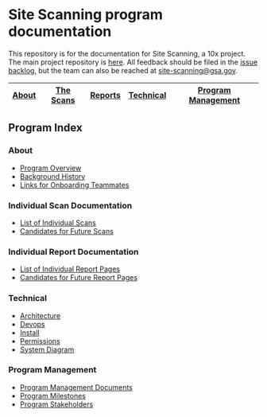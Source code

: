 # Site Scanning program documentation

This repository is for the documentation for Site Scanning, a 10x project.  The main project repository is [here](https://github.com/18F/spotlight).  All feedback should be filed in the [issue backlog](https://github.com/18F/spotlight/issues), but the team can also be reached at site-scanning@gsa.gov.


|  [About](https://github.com/18F/site-scanning-documentation#about) |  [The Scans](https://github.com/18F/site-scanning-documentation#individual-scan-documentation) | [Reports](https://github.com/18F/site-scanning-documentation#individual-report-documentation)  | [Technical](https://github.com/18F/site-scanning-documentation#technical)  |  [Program Management](https://github.com/18F/site-scanning-documentation#program-management) |
|---|---|---|---|---|



## Program Index 

### About 

* [Program Overview](https://github.com/18F/site-scanning-documentation/blob/master/about/about-the-program.md)
* [Background History](https://github.com/18F/site-scanning-documentation/blob/master/about/project-management/project-history.md)
* [Links for Onboarding Teammates](https://github.com/18F/site-scanning-documentation/blob/master/about/project-management/onboarding-links.md)

### Individual Scan Documentation
* [List of Individual Scans](https://github.com/18F/site-scanning-documentation/tree/master/scans#readme)
* [Candidates for Future Scans](https://github.com/18F/site-scanning-documentation/blob/master/scans/candidate-scans.md)


### Individual Report Documentation
* [List of Individual Report Pages](https://github.com/18F/site-scanning-documentation/tree/master/report-pages#readme)
* [Candidates for Future Report Pages](https://github.com/18F/site-scanning-documentation/blob/master/report-pages/candidate-report-pages.md)


### Technical 

* [Architecture](https://github.com/18F/spotlight/blob/master/docs/Architecture.md)
* [Devops](https://github.com/18F/spotlight/blob/master/docs/DevOps.md)
* [Install](https://github.com/18F/spotlight/blob/master/docs/INSTALL.md)
* [Permissions](https://github.com/18F/spotlight/blob/master/docs/permissions.md)
* [System Diagram](https://github.com/18F/spotlight/blob/master/docs/scanner-ui.png)

### Program Management
* [Program Management Documents](https://github.com/18F/site-scanning-documentation/tree/master/about/project-management) 
* [Program Milestones](https://github.com/18F/site-scanning-documentation/blob/master/about/project-management/project-milestones-version-history.md)
* [Program Stakeholders](https://github.com/18F/site-scanning-documentation/blob/master/about/project-management/stakeholders.md)
